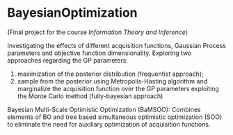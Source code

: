 # BayesianOptimization
(Final project for the course *Information Theory and Inference*)

Investigating the effects of different acquisition functions, Gaussian Process parameters and objective function dimensionality.
Exploring two approaches regarding the GP parameters:
1) maximization of the posterior distribution (frequentist approach);
2) sample from the posterior using Metropolis-Hasting algorithm and marginalize the acquisition function over the GP parameters exploiting the Monte Carlo method (fully-bayesian approach)
   
Bayesian Multi-Scale Optimistic Optimization (BaMSOO): Combines elements of BO and tree based simultaneous optimistic optimization (SOO) to eliminate the need for auxiliary optimization of acquisition functions.
